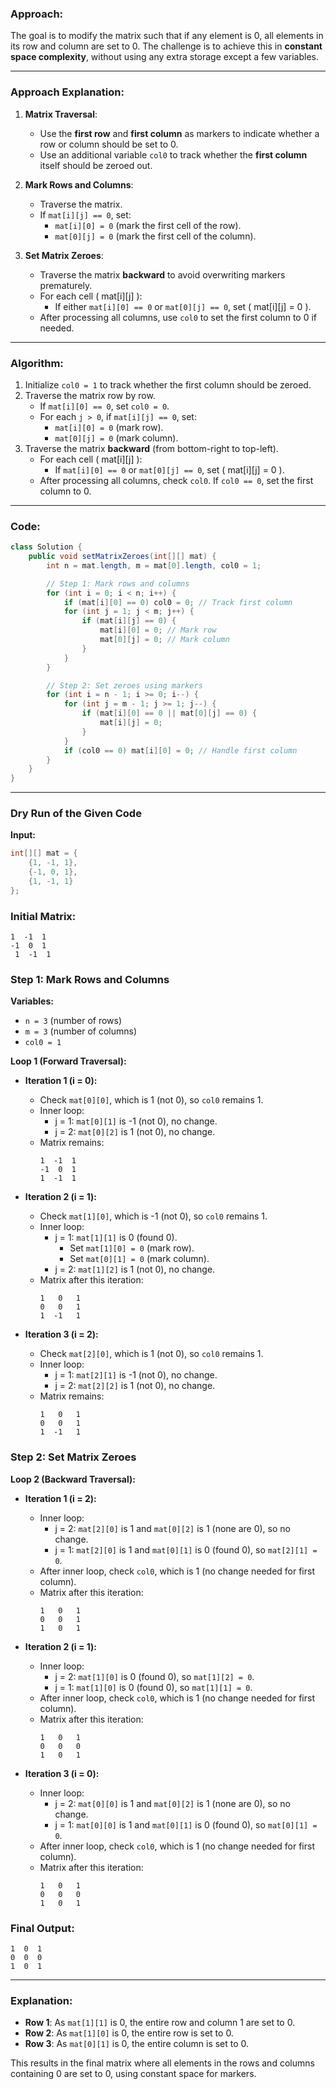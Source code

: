 ### **Approach:**

The goal is to modify the matrix such that if any element is 0, all elements in its row and column are set to 0. The challenge is to achieve this in **constant space complexity**, without using any extra storage except a few variables.

---

### **Approach Explanation**:

1. **Matrix Traversal**:
   - Use the **first row** and **first column** as markers to indicate whether a row or column should be set to 0.
   - Use an additional variable `col0` to track whether the **first column** itself should be zeroed out.

2. **Mark Rows and Columns**:
   - Traverse the matrix.
   - If `mat[i][j] == 0`, set:
     - `mat[i][0] = 0` (mark the first cell of the row).
     - `mat[0][j] = 0` (mark the first cell of the column).

3. **Set Matrix Zeroes**:
   - Traverse the matrix **backward** to avoid overwriting markers prematurely.
   - For each cell \( mat[i][j] \):
     - If either `mat[i][0] == 0` or `mat[0][j] == 0`, set \( mat[i][j] = 0 \).
   - After processing all columns, use `col0` to set the first column to 0 if needed.

---

### **Algorithm**:

1. Initialize `col0 = 1` to track whether the first column should be zeroed.
2. Traverse the matrix row by row.
   - If `mat[i][0] == 0`, set `col0 = 0`.
   - For each `j > 0`, if `mat[i][j] == 0`, set:
     - `mat[i][0] = 0` (mark row).
     - `mat[0][j] = 0` (mark column).
3. Traverse the matrix **backward** (from bottom-right to top-left).
   - For each cell \( mat[i][j] \):
     - If `mat[i][0] == 0` or `mat[0][j] == 0`, set \( mat[i][j] = 0 \).
   - After processing all columns, check `col0`. If `col0 == 0`, set the first column to 0.

---

### **Code**:

```java
class Solution {
    public void setMatrixZeroes(int[][] mat) {
        int n = mat.length, m = mat[0].length, col0 = 1;

        // Step 1: Mark rows and columns
        for (int i = 0; i < n; i++) {
            if (mat[i][0] == 0) col0 = 0; // Track first column
            for (int j = 1; j < m; j++) {
                if (mat[i][j] == 0) {
                    mat[i][0] = 0; // Mark row
                    mat[0][j] = 0; // Mark column
                }
            }
        }

        // Step 2: Set zeroes using markers
        for (int i = n - 1; i >= 0; i--) {
            for (int j = m - 1; j >= 1; j--) {
                if (mat[i][0] == 0 || mat[0][j] == 0) {
                    mat[i][j] = 0;
                }
            }
            if (col0 == 0) mat[i][0] = 0; // Handle first column
        }
    }
}
```

---
### Dry Run of the Given Code

**Input:**
```java
int[][] mat = {
    {1, -1, 1},
    {-1, 0, 1},
    {1, -1, 1}
};
```

### Initial Matrix:
```
1  -1  1
-1  0  1
 1  -1  1
```

### Step 1: Mark Rows and Columns
**Variables:**
- `n = 3` (number of rows)
- `m = 3` (number of columns)
- `col0 = 1`

**Loop 1 (Forward Traversal):**

- **Iteration 1 (i = 0):**
  - Check `mat[0][0]`, which is 1 (not 0), so `col0` remains 1.
  - Inner loop:
    - j = 1: `mat[0][1]` is -1 (not 0), no change.
    - j = 2: `mat[0][2]` is 1 (not 0), no change.
  - Matrix remains:
    ```
    1  -1  1
    -1  0  1
    1  -1  1
    ```

- **Iteration 2 (i = 1):**
  - Check `mat[1][0]`, which is -1 (not 0), so `col0` remains 1.
  - Inner loop:
    - j = 1: `mat[1][1]` is 0 (found 0).
      - Set `mat[1][0] = 0` (mark row).
      - Set `mat[0][1] = 0` (mark column).
    - j = 2: `mat[1][2]` is 1 (not 0), no change.
  - Matrix after this iteration:
    ```
    1   0   1
    0   0   1
    1  -1   1
    ```

- **Iteration 3 (i = 2):**
  - Check `mat[2][0]`, which is 1 (not 0), so `col0` remains 1.
  - Inner loop:
    - j = 1: `mat[2][1]` is -1 (not 0), no change.
    - j = 2: `mat[2][2]` is 1 (not 0), no change.
  - Matrix remains:
    ```
    1   0   1
    0   0   1
    1  -1   1
    ```

### Step 2: Set Matrix Zeroes
**Loop 2 (Backward Traversal):**

- **Iteration 1 (i = 2):**
  - Inner loop:
    - j = 2: `mat[2][0]` is 1 and `mat[0][2]` is 1 (none are 0), so no change.
    - j = 1: `mat[2][0]` is 1 and `mat[0][1]` is 0 (found 0), so `mat[2][1] = 0`.
  - After inner loop, check `col0`, which is 1 (no change needed for first column).
  - Matrix after this iteration:
    ```
    1   0   1
    0   0   1
    1   0   1
    ```

- **Iteration 2 (i = 1):**
  - Inner loop:
    - j = 2: `mat[1][0]` is 0 (found 0), so `mat[1][2] = 0`.
    - j = 1: `mat[1][0]` is 0 (found 0), so `mat[1][1] = 0`.
  - After inner loop, check `col0`, which is 1 (no change needed for first column).
  - Matrix after this iteration:
    ```
    1   0   1
    0   0   0
    1   0   1
    ```

- **Iteration 3 (i = 0):**
  - Inner loop:
    - j = 2: `mat[0][0]` is 1 and `mat[0][2]` is 1 (none are 0), so no change.
    - j = 1: `mat[0][0]` is 1 and `mat[0][1]` is 0 (found 0), so `mat[0][1] = 0`.
  - After inner loop, check `col0`, which is 1 (no change needed for first column).
  - Matrix after this iteration:
    ```
    1   0   1
    0   0   0
    1   0   1
    ```

### Final Output:
```
1  0  1
0  0  0
1  0  1
```

---

### Explanation:
- **Row 1**: As `mat[1][1]` is 0, the entire row and column 1 are set to 0.
- **Row 2**: As `mat[1][0]` is 0, the entire row is set to 0.
- **Row 3**: As `mat[0][1]` is 0, the entire column is set to 0.

This results in the final matrix where all elements in the rows and columns containing 0 are set to 0, using constant space for markers.